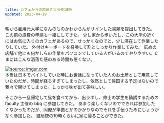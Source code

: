 ```yaml
---
title: カフェからの肉焼き大会夜10時
updated: 2023-04-19
---
```


朝から雇用元大学になんのものかわからんがサインした書類を提出してきた。
この前の旅費の申請も一緒にしてきた。
少し家から歩いたし、この大学の近くにはお気に入りのカフェがあるので、せっかくなのでと、少し滞在して作業したりしていた。
外付けキーボードを召喚して割としっかり作業してみた。
広めの店舗で他にも何かしらの作業をパソコンでしている人がいるのでやりやすい。たまにはこんな洒落た感のある時間も悪くない。

<a href="https://imgur.com/5Leu86V"><img src="https://i.imgur.com/5Leu86V.jpg" title="source: imgur.com" /></a>  
本当は日本でバイトしていた時にお世話になっていた人のお土産として用意していたのだが、時間が経ちすぎてしまったし、依然として帰国する予定はないので我々で開けてしまった。しっかり味が出て美味しい。

そこから一旦帰宅して昼を食べてから、出ラボし、修士の学生を勧誘するための faculty 主催の bbq に参加してきた。
あまり楽しくないのでできれば参加したくなかったのだが、同僚が準備とかのかかりなのでそれを手伝うためにしょうがなく参加した。
結局夜の10時くらいに家に帰ることができた。


